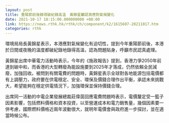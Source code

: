 ```yaml
---
layout: post
title: 重陽節前後錄得破紀錄高溫　黃錦星籲認真應對氣候變化
date: 2021-10-17 18:15:00.000000000 +08:00
link: https://news.rthk.hk/rthk/ch/component/k2/1615607-20211017.htm
categories: rthk
---
```


環境局局長黃錦星表示，本港應對氣候變化有迫切性，提到今年重陽節前後，本港於日間或夜晚的溫度都破紀錄地錄得高溫，認為問題貼身，呼籲巿民認真處理。

黃錦星出席中華電力活動時表示，今年的《施政報告》提到，香港力爭2050年前達到碳中和，而香港的大型轉廢為能設施要到2025年才落成，仍然依賴全民減廢，加強回收。被問到有關電費的問題時，黃錦星表示全球對各地能源包括電價都有上調壓力，政府要在供電穩定、安全、環保及價錢合理作出平衡，承認未來挑戰大，希望能夠在穩定供電情況下，加強環保並保持價錢合理。

出席同一活動的中電企業發展總裁莊偉茵回應電費問題時表示，電價釐定受一籃子因素影響，包括燃料價格和資本投資，以至營運成本和電力銷售量，幾個因素要一併考慮，國際燃料價格近兩年波動很大，就明年電價會與政府進一步探討，並在適當時候公布。
